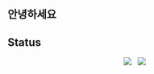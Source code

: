 ## 안녕하세요

## Status

<p align="center">
  <img src="https://github-readme-stats.vercel.app/api?username=kjunh972&show_icons=true&theme=catppuccin_latte" /> &nbsp
  <img src="https://github-readme-stats.vercel.app/api/top-langs/?username=kjunh972&layout=compact" />
</p>
